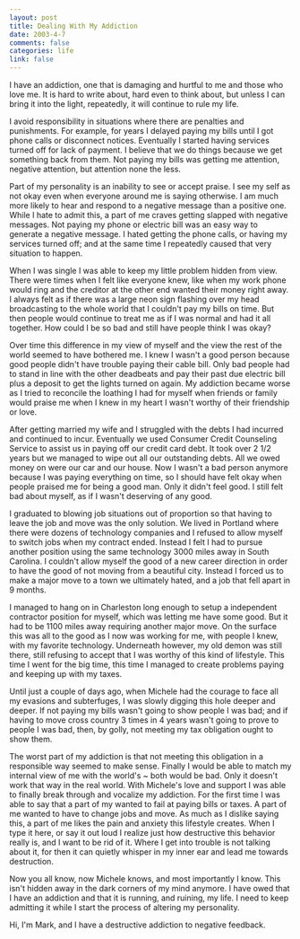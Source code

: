 ```yaml
--- 
layout: post
title: Dealing With My Addiction
date: 2003-4-7
comments: false
categories: life
link: false
---
```

I have an addiction, one that is damaging and hurtful to me and those who love me. It is hard to write about, hard even to think about, but unless I can bring it into the light, repeatedly, it will continue to rule my life.

I avoid responsibility in situations where there are penalties and punishments. For example, for years I delayed paying my bills until I got phone calls or disconnect notices. Eventually I started having services turned off for lack of payment. I believe that we do things because we get something back from them. Not paying my bills was getting me attention, negative attention, but attention none the less.

Part of my personality is an inability to see or accept praise. I see my self as not okay even when everyone around me is saying otherwise. I am much more likely to hear and respond to a negative message than a positive one. While I hate to admit this, a part of me craves getting slapped with negative messages. Not paying my phone or electric bill was an easy way to generate a negative message. I hated getting the phone calls, or having my services turned off; and at the same time I repeatedly caused that very situation to happen.

When I was single I was able to keep my little problem hidden from view. There were times when I felt like everyone knew, like when my work phone would ring and the creditor at the other end wanted their money right away. I always felt as if there was a large neon sign flashing over my head broadcasting to the whole world that I couldn't pay my bills on time. But then people would continue to treat me as if I was normal and had it all together. How could I be so bad and still have people think I was okay?

Over time this difference in my view of myself and the view the rest of the world seemed to have bothered me. I knew I wasn't a good person because good people didn't have trouble paying their cable bill. Only bad people had to stand in line with the other deadbeats and pay their past due electric bill plus a deposit to get the lights turned on again. My addiction became worse as I tried to reconcile the loathing I had for myself when friends or family would praise me when I knew in my heart I wasn't worthy of their friendship or love.

After getting married my wife and I struggled with the debts I had incurred and continued to incur. Eventually we used Consumer Credit Counseling Service to assist us in paying off our credit card debt. It took over 2 1/2 years but we managed to wipe out all our outstanding debts. All we owed money on were our car and our house. Now I wasn't a bad person anymore because I was paying everything on time, so I should have felt okay when people praised me for being a good man. Only it didn't feel good. I still felt bad about myself, as if I wasn't deserving of any good.

I graduated to blowing job situations out of proportion so that having to leave the job and move was the only solution. We lived in Portland where there were dozens of technology companies and I refused to allow myself to switch jobs when my contract ended. Instead I felt I had to pursue another position using the same technology 3000 miles away in South Carolina. I couldn't allow myself the good of a new career direction in order to have the good of not moving from a beautiful city. Instead I forced us to make a major move to a town we ultimately hated, and a job that fell apart in 9 months.

I managed to hang on in Charleston long enough to setup a independent contractor position for myself, which was letting me have some good. But it had to be 1100 miles away requiring another major move. On the surface this was all to the good as I now was working for me, with people I knew, with my favorite technology. Underneath however, my old demon was still there, still refusing to accept that I was worthy of this kind of lifestyle. This time I went for the big time, this time I managed to create problems paying and keeping up with my taxes.

Until just a couple of days ago, when Michele had the courage to face all my evasions and subterfuges, I was slowly digging this hole deeper and deeper. If not paying my bills wasn't going to show people I was bad; and if having to move cross country 3 times in 4 years wasn't going to prove to people I was bad, then, by golly, not meeting my tax obligation ought to show them.

The worst part of my addiction is that not meeting this obligation in a responsible way seemed to make sense. Finally I would be able to match my internal view of me with the world's ~ both would be bad. Only it doesn't work that way in the real world. With Michele's love and support I was able to finally break through and vocalize my addiction. For the first time I was able to say that a part of my wanted to fail at paying bills or taxes. A part of me wanted to have to change jobs and move. As much as I dislike saying this, a part of me likes the pain and anxiety this lifestyle creates. When I type it here, or say it out loud I realize just how destructive this behavior really is, and I want to be rid of it. Where I get into trouble is not talking about it, for then it can quietly whisper in my inner ear and lead me towards destruction.

Now you all know, now Michele knows, and most importantly I know. This isn't hidden away in the dark corners of my mind anymore. I have owed that I have an addiction and that it is running, and ruining, my life. I need to keep admitting it while I start the process of altering my personality.

Hi, I'm Mark, and I have a destructive addiction to negative feedback.

